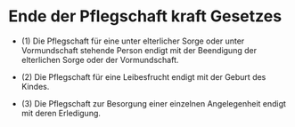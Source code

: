 # Ende der Pflegschaft kraft Gesetzes

- (1) Die Pflegschaft für eine unter elterlicher Sorge oder unter Vormundschaft stehende Person endigt mit der Beendigung der elterlichen Sorge oder der Vormundschaft.

- (2) Die Pflegschaft für eine Leibesfrucht endigt mit der Geburt des Kindes.

- (3) Die Pflegschaft zur Besorgung einer einzelnen Angelegenheit endigt mit deren Erledigung.

